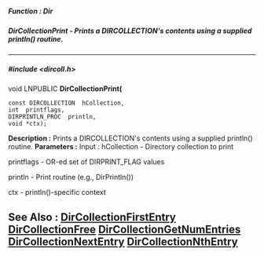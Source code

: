 ##### Function : Dir
##### DirCollectionPrint - Prints a DIRCOLLECTION's contents using a supplied println() routine.
---
##### #include <dircoll.h>
void LNPUBLIC **DirCollectionPrint(**

	const DIRCOLLECTION  hCollection,
	int  printflags,
	DIRPRINTLN_PROC  println,
	void *ctx);
**Description :**
Prints a DIRCOLLECTION's contents using a supplied println() routine.
**Parameters :**
Input :
hCollection  -  Directory collection to print

printflags  -  OR-ed set of DIRPRINT_FLAG values

println  -  Print routine (e.g., DirPrintln())

ctx  -  println()-specific context


**See Also :**
[DirCollectionFirstEntry](D:/md_files/DirCollectionFirstEntry.md)
[DirCollectionFree](D:/md_files/DirCollectionFree.md)
[DirCollectionGetNumEntries](D:/md_files/DirCollectionGetNumEntries.md)
[DirCollectionNextEntry](D:/md_files/DirCollectionNextEntry.md)
[DirCollectionNthEntry](D:/md_files/DirCollectionNthEntry.md)
---

